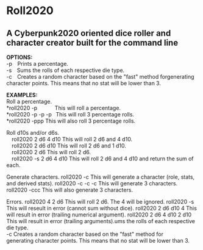 # Roll2020
## A Cyberpunk2020 oriented dice roller and character creator built for the command line

**OPTIONS:**  
  -p&emsp;Prints a percentage.  
  -s&emsp;Sums the rolls of each respective die type.  
  -c&emsp;Creates a random character based on the "fast" method forgenerating character points. This means that no stat will be lower than 3.  

**EXAMPLES:**  
Roll a percentage.    
    *roll2020 -p&emsp;&emsp;&emsp;&nbsp;This will roll a percentage.  
    *roll2020 -p -p -p&ensp;&nbsp;This will roll 3 percentage rolls.  
    *roll2020 -ppp		This will also roll 3 percentage rolls.  

  Roll d10s and/or d6s.  
    &emsp;roll2020 2 d6 4 d10		This will roll 2 d6 and 4 d10.  
    &emsp;roll2020 2 d6 d10		This will roll 2 d6 and 1 d10.  
    &emsp;roll2020 2 d6		This will roll 2 d6.  
    &emsp;roll2020 -s 2 d6 4 d10	This will roll 2 d6 and 4 d10 and return the sum of each.  

  Generate characters.
    roll2020 -c			This will generate a character (role, stats, and derived stats).
    roll2020 -c -c -c		This will generate 3 characters.
    roll2020 -ccc		This will also generate 3 characters.

  Errors.
    roll2020 4 2 d6		This will roll 2 d6. The 4 will be ignored.
    roll2020 -s			This will reseult in error (cannot sum without dice).
    roll2020 2 d6 d10 4		This will result in error (trailing numerical argument).
    roll2020 2 d6 4 d10 2 d10	This will result in error (trailing arguments).ums the rolls of each respective die type.  
  -c    Creates a random character based on the "fast" method for  
        generating character points. This means that no stat will be lower than 3.  
